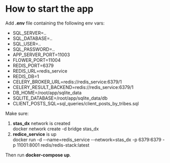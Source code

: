 # How to start the app

Add **.env** file containing the following env vars:
- SQL_SERVER=..
- SQL_DATABASE=..
- SQL_USER=..
- SQL_PASSWORD=..
- APP_SERVER_PORT=11003
- FLOWER_PORT=11004
- REDIS_PORT=6379
- REDIS_URL=redis_service
- REDIS_DB=1
- CELERY_BROKER_URL=redis://redis_service:6379/1
- CELERY_RESULT_BACKEND=redis://redis_service:6379/1
- DB_HOME=/root/app/sqlite_data
- SQLITE_DATABASE=/root/app/sqlite_data/db
- CLIENT_POSTS_SQL=sql_queries/client_posts_by_tribes.sql

Make sure:
1. <b>stas_dx</b> network is created<br>
    docker network create -d bridge stas_dx
2. <b>redice_service</b> is up<br>
    docker run -d --name=redis_service --network=stas_dx -p 6379:6379 -p 11001:8001 redis/redis-stack:latest

Then run <b>docker-compose up</b>.
